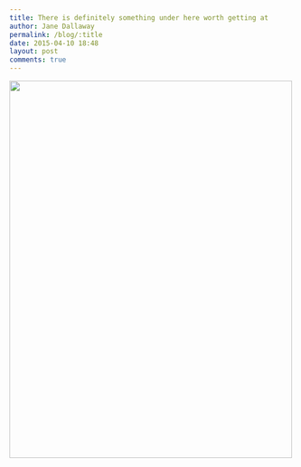 ```yaml
---
title: There is definitely something under here worth getting at
author: Jane Dallaway
permalink: /blog/:title
date: 2015-04-10 18:48
layout: post
comments: true
---
```


<div><a href="//static.skitters.dallaway.com/tp_IMG_0233.JPG"><img src="//static.skitters.dallaway.com/tp_thumb_IMG_0233.JPG" width="500" height="667"/></a></div>


  




      
